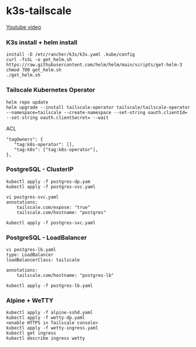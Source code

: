 # k3s-tailscale

[Youtube video ](https://youtu.be/IeYuZtvMBqQ)

### K3s install + helm install
```curl -sfL https://get.k3s.io | sh -s - server --cluster-cidr=10.244.0.0/16 --service-cidr=10.96.0.0/16
install -D /etc/rancher/k3s/k3s.yaml .kube/config
curl -fsSL -o get_helm.sh https://raw.githubusercontent.com/helm/helm/main/scripts/get-helm-3
chmod 700 get_helm.sh
./get_helm.sh
```

### Tailscale Kubernetes Operator
```helm repo add tailscale https://pkgs.tailscale.com/helmcharts
helm repo update
helm upgrade --install tailscale-operator tailscale/tailscale-operator --namespace=tailscale --create-namespace --set-string oauth.clientId= --set-string oauth.clientSecret= --wait
```

ACL
```
"tagOwners": {
   "tag:k8s-operator": [],
   "tag:k8s": ["tag:k8s-operator"],
},
```

### PostgreSQL - ClusterIP

```
kubectl apply -f postgres-dp.yam
kubectl apply -f postgres-svc.yaml

vi postgres-svc.yaml
annotations:
    tailscale.com/expose: "true"
    tailscale.com/hostname: "postgres"

kubectl apply -f postgres-svc.yaml
```

### PostgreSQL - LoadBalancer

```
vi postgres-lb.yaml
type: LoadBalancer
loadBalancerClass: tailscale

annotations:
    tailscale.com/hostname: "postgres-lb"

kubectl apply -f postgres-lb.yaml
```

### Alpine + WeTTY

```
kubectl apply -f alpine-sshd.yaml
kubectl apply -f wetty-dp.yaml
<enable HTTPS in Tailscale console>
kubectl apply -f wetty-ingress.yaml
kubectl get ingress
kubectl describe ingress wetty
```
